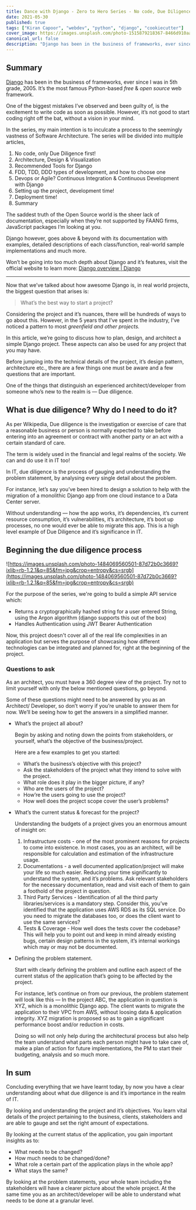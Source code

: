 ```yaml
---
title: Dance with Django - Zero to Hero Series - No code, Due Diligence Only!
date: 2021-05-30
published: true
tags: ["Kiran Capoor", "webdev", "python", "django", "cookiecutter"]
cover_image: https://images.unsplash.com/photo-1515879218367-8466d910aaa4?ixlib=rb-1.2.1&q=85&fm=jpg&crop=entropy&cs=srgb
canonical_url: false
description: "Django has been in the business of frameworks, ever since I was in the 5th grade, 2005. It’s the most famous Python based free & open source web framework."
---
```


## Summary

[Django](https://www.djangoproject.com/) has been in the business of frameworks, ever since I was in 5th grade, 2005. It’s the most famous Python-based _free_ & _open source_ web framework.

One of the biggest mistakes I’ve observed and been guilty of, is the excitement to write code as soon as possible. However, it’s not good to start coding right off the bat, without a vision in your mind.

In the series, my main intention is to inculcate a process to the seemingly vastness of Software Architecture. The series will be divided into multiple articles,

1. No code, only Due Diligence first!
2. Architecture, Design & Visualization
3. Recommended Tools for Django
4. FDD, TDD, DDD types of development, and how to choose one
5. Devops or Agile? Continuous Integration & Continuous Development with Django
6. Setting up the project, development time!
7. Deployment time!
8. Summary

The saddest truth of the Open Source world is the sheer lack of documentation, especially when they’re not supported by FAANG firms, JavaScript packages I’m looking at you.

Django however, goes above & beyond with its documentation with examples, detailed descriptions of each class/function, real-world sample implementations and much more.

Won’t be going into too much depth about Django and it’s features, visit the official website to learn more: [Django overview | Django](https://www.djangoproject.com/start/overview/)

---

Now that we’ve talked about how awesome Django is, in real world projects, the biggest question that arises is:

> What’s the best way to start a project?

Considering the project and it’s nuances, there will be hundreds of ways to go about this. However, in the 5 years that I’ve spent in the industry, I’ve noticed a pattern to most _greenfield and other projects._

In this article, we’re going to discuss how to plan, design, and architect a simple Django project. These aspects can also be used for any project that you may have.

Before jumping into the technical details of the project, it’s design pattern, architecture etc., there are a few things one must be aware and a few questions that are important.

One of the things that distinguish an experienced architect/developer from someone who’s new to the realm is — Due diligence.

## What is due diligence? Why do I need to do it?

As per Wikipedia, Due diligence is the investigation or exercise of care that a reasonable business or person is normally expected to take before entering into an agreement or contract with another party or an act with a certain standard of care.

The term is widely used in the financial and legal realms of the society. We can and do use it in IT too!

In IT, due diligence is the process of gauging and understanding the problem statement, by analysing every single detail about the problem.

For instance, let’s say you’ve been hired to design a solution to help with the migration of a monolithic Django app from one cloud instance to a Data Center server.

Without understanding — how the app works, it’s dependencies, it’s current resource consumption, it’s vulnerabilities, it’s architecture, it’s boot up processes, no one would ever be able to migrate this app. This is a high level example of Due Diligence and it’s significance in IT.

## Beginning the due diligence process

![https://images.unsplash.com/photo-1484069560501-87d72b0c3669?ixlib=rb-1.2.1&q=85&fm=jpg&crop=entropy&cs=srgb](https://images.unsplash.com/photo-1484069560501-87d72b0c3669?ixlib=rb-1.2.1&q=85&fm=jpg&crop=entropy&cs=srgb)

For the purpose of the series, we're going to build a simple API service which:

- Returns a cryptographically hashed string for a user entered String, using the Argon algorithm (django supports this out of the box)
- Handles Authentication using JWT Bearer Authentication

Now, this project doesn't cover all of the real life complexities in an application but serves the purpose of showcasing how different technologies can be integrated and planned for, right at the beginning of the project.

### Questions to ask

As an architect, you must have a 360 degree view of the project. Try not to limit yourself with only the below mentioned questions, go beyond.

Some of these questions might need to be answered by you as an Architect/ Developer, so don’t worry if you’re unable to answer them for now. We’ll be seeing how to get the answers in a simplified manner.

- What’s the project all about?

  Begin by asking and noting down the points from stakeholders, or yourself, what’s the objective of the business/project.

  Here are a few examples to get you started:

  - What’s the business’s objective with this project?
  - Ask the stakeholders of the project what they intend to solve with the project.
  - What role does it play in the bigger picture, if any?
  - Who are the users of the project?
  - How’re the users going to use the project?
  - How well does the project scope cover the user’s problems?

- What’s the current status & forecast for the project?

  Understanding the budgets of a project gives you an enormous amount of insight on:

  1. Infrastructure costs - one of the most prominent reasons for projects to come into existence. In most cases, you as an architect, will be responsible for calculation and estimation of the infrastructure usage.
  2. Documentations - a well documented application/project will make your life so much easier. Reducing your time significantly to understand the system, and it’s problems. Ask relevant stakeholders for the necessary documentation, read and visit each of them to gain a foothold of the project in question.
  3. Third Party Services - Identification of all the third party libraries/services is a mandatory step. Consider this, you’ve identified that the application uses AWS RDS as its SQL service. Do you need to migrate the databases too, or does the client want to use the same services?
  4. Tests & Coverage - How well does the tests cover the codebase? This will help you to point out and keep in mind already existing bugs, certain design patterns in the system, it’s internal workings which may or may not be documented.

- Defining the problem statement.

  Start with clearly defining the problem and outline each aspect of the current status of the application that’s going to be affected by the project.

  For instance, let’s continue on from our previous, the problem statement will look like this — In the project ABC, the application in question is XYZ, which is a monolithic Django app. The client wants to migrate the application to their VPC from AWS, without loosing data & application integrity. XYZ migration is proposed so as to gain a significant performance boost and/or reduction in costs.

  Doing so will not only help during the architectural process but also help the team understand what parts each person might have to take care of, make a plan of action for future implementations, the PM to start their budgeting, analysis and so much more.

## In sum

Concluding everything that we have learnt today, by now you have a clear understanding about what due diligence is and it’s importance in the realm of IT.

By looking and understanding the project and it’s objectives. You learn vital details of the project pertaining to the business, clients, stakeholders and are able to gauge and set the right amount of expectations.

By looking at the current status of the application, you gain important insights as to:

- What needs to be changed?
- How much needs to be changed/done?
- What role a certain part of the application plays in the whole app?
- What stays the same?

By looking at the problem statements, your whole team including the stakeholders will have a clearer picture about the whole project. At the same time you as an architect/developer will be able to understand what needs to be done at a granular level.
